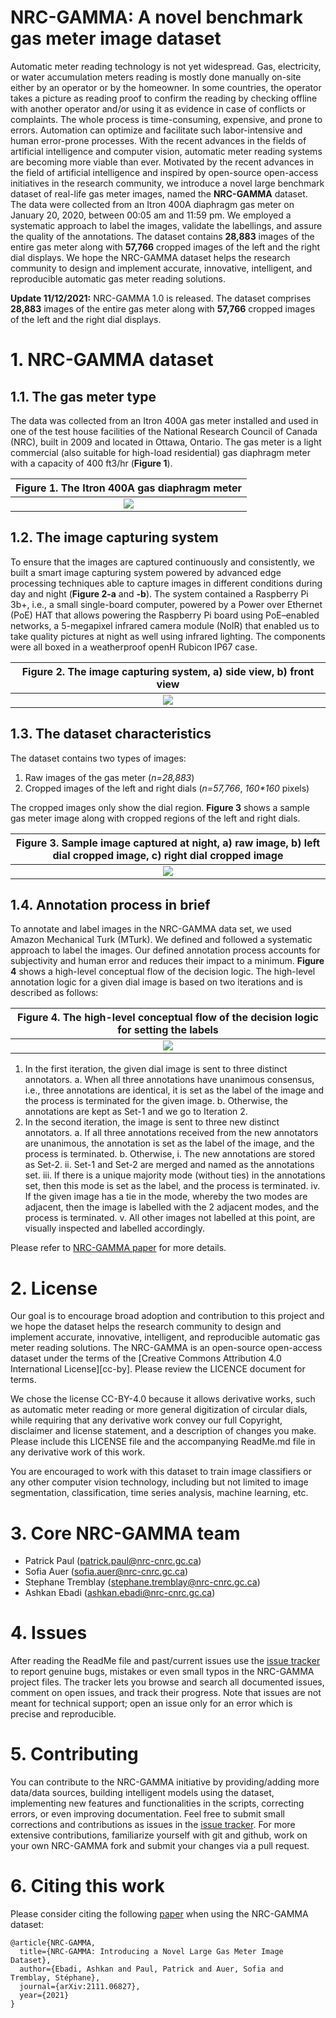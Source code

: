 # NRC-GAMMA: A novel benchmark gas meter image dataset

Automatic meter reading technology is not yet widespread. Gas, electricity, or water accumulation meters reading is mostly done manually on-site either by an operator or by the
 homeowner. In some countries, the operator takes a picture as reading proof to confirm the reading by checking offline with another operator and/or using it as evidence in case
 of conflicts or complaints. The whole process is time-consuming, expensive, and prone to errors. Automation can optimize and facilitate such labor-intensive and human error-prone
 processes. With the recent advances in the fields of artificial intelligence and computer vision, automatic meter reading systems are becoming more viable than ever. Motivated by 
 the recent advances in the field of artificial intelligence and inspired by open-source open-access initiatives in the research community, we introduce a novel large benchmark 
 dataset of real-life gas meter images, named the __NRC-GAMMA__ dataset. The data were collected from an Itron 400A diaphragm gas meter on January 20, 2020, between 00:05 am and
 11:59 pm. We employed a systematic approach to label the images, validate the labellings, and assure the quality of the annotations. The dataset contains __28,883__ images of the
 entire gas meter along with __57,766__ cropped images of the left and the right dial displays. We hope the NRC-GAMMA dataset helps the research community to design and implement 
 accurate, innovative, intelligent, and reproducible automatic gas meter reading solutions.



**Update 11/12/2021:** NRC-GAMMA 1.0 is released. The dataset comprises __28,883__ images of the entire gas meter along with __57,766__ cropped images of the left and the right
 dial displays.


# 1. NRC-GAMMA dataset

## 1.1. The gas meter type
The data was collected from an Itron 400A gas meter installed and used in one of the test house facilities of the National Research Council of Canada (NRC), built in 2009 and 
located in Ottawa, Ontario. The gas meter is a light commercial (also suitable for high-load residential) gas diaphragm meter with a capacity of 400 ft3/hr (__Figure 1__). 

|__Figure 1.__ The Itron 400A gas diaphragm meter|
|:------------------------:|
|![](figure/gas_meter.png)|

## 1.2. The image capturing system
To ensure that the images are captured continuously and consistently, we built a smart image capturing system powered by advanced edge processing techniques able to capture images
 in different conditions during day and night (__Figure 2-a__ and __-b__). The system contained a Raspberry Pi 3b+, i.e., a small single-board computer, powered by a Power over 
 Ethernet (PoE) HAT that allows powering the Raspberry Pi board using PoE–enabled networks, a 5-megapixel infrared camera module (NoIR) that enabled us to take quality pictures 
 at night as well using infrared lighting. The components were all boxed in a weatherproof openH Rubicon IP67 case. 

|__Figure 2.__ The image capturing system, a) side view, b) front view|
|:------------------------:|
|![](figure/image_capturing_sys.png)|

## 1.3. The dataset characteristics
The dataset contains two types of images:
 
1. Raw images of the gas meter (*n=28,883*)
2. Cropped images of the left and right dials (*n=57,766*, *160\*160* pixels)

The cropped images only show the dial region. **Figure 3** shows a sample gas meter image along with cropped regions of the left and right dials.

|__Figure 3.__ Sample image captured at night, a) raw image, b) left dial cropped image, c) right dial cropped image|
|:------------------------:|
|![](figure/sample_image.png)|

## 1.4. Annotation process in brief
To annotate and label images in the NRC-GAMMA data set, we used Amazon Mechanical Turk (MTurk). We defined and followed a systematic approach to label the images. Our defined 
annotation process accounts for subjectivity and human error and reduces their impact to a minimum. **Figure 4** shows a high-level conceptual flow of the decision logic. 
The high-level annotation logic for a given dial image is based on two iterations and is described as follows:

|__Figure 4.__ The high-level conceptual flow of the decision logic for setting the labels|
|:------------------------:|
|![](figure/high_level_flow.png)|

1.	In the first iteration, the given dial image is sent to three distinct annotators. 
	a.	When all three annotations have unanimous consensus, i.e., three annotations are identical, it is set as the label of the image and the process is terminated for the
	given image.
	b.	Otherwise, the annotations are kept as Set-1 and we go to Iteration 2.
2.	In the second iteration, the image is sent to three new distinct annotators.
	a.	If all three annotations received from the new annotators are unanimous, the annotation is set as the label of the image, and the process is terminated.
	b.	Otherwise,
		i.	The new annotations are stored as Set-2.
		ii.	Set-1 and Set-2 are merged and named as the annotations set.
		iii. If there is a unique majority mode (without ties) in the annotations set, then this mode is set as the label, and the process is terminated.
		iv.	If the given image has a tie in the mode, whereby the two modes are adjacent, then the image is labelled with the 2 adjacent modes, and the process is terminated.
	v.	All other images not labelled at this point, are visually inspected and labelled accordingly.

Please refer to [NRC-GAMMA paper](https://arxiv.org/pdf/2111.06827) for more details.


# 2. License 
Our goal is to encourage broad adoption and contribution to this project and we hope the dataset helps the research community to design and implement accurate, innovative, 
intelligent, and reproducible automatic gas meter reading solutions. The NRC-GAMMA is an open-source open-access dataset under the terms of the 
[Creative Commons Attribution 4.0 International License][cc-by]. Please review the LICENCE document for terms. 

We chose the license CC-BY-4.0 because it allows derivative works, such as
automatic meter reading or more general digitization of circular dials, while
requiring that any derivative work convey our full Copyright, disclaimer and
license statement, and a description of changes you make. Please include this
LICENSE file and the accompanying ReadMe.md file in any derivative work of this
work.

You are encouraged to work with this dataset to train image classifiers or any
other computer vision technology, including but not limited to image segmentation, 
classification, time series analysis, machine learning, etc.

# 3. Core NRC-GAMMA team
* Patrick Paul (patrick.paul@nrc-cnrc.gc.ca)
* Sofia Auer (sofia.auer@nrc-cnrc.gc.ca)
* Stephane Tremblay (stephane.tremblay@nrc-cnrc.gc.ca)
* Ashkan Ebadi (ashkan.ebadi@nrc-cnrc.gc.ca)


# 4. Issues
After reading the ReadMe file and past/current issues use the [issue tracker](https://github.com/nrc-cnrc/NRC-GAMMA/issues) to report genuine bugs,
 mistakes or even small typos in the NRC-GAMMA project files. The tracker lets you browse and search all documented issues, comment on open issues, and track their progress. 
 Note that issues are not meant for technical support; open an issue only for an error which is precise and reproducible.


# 5. Contributing
You can contribute to the NRC-GAMMA initiative by providing/adding more data/data sources, building intelligent models using the dataset, implementing new features and
 functionalities in the scripts, correcting errors, or even improving documentation. Feel free to submit small corrections and contributions as issues in the
 [issue tracker](https://github.com/nrc-cnrc/NRC-GAMMA/issues). For more extensive contributions, familiarize yourself with git and github, work 
 on your own NRC-GAMMA fork and submit your changes via a pull request.


# 6. Citing this work
Please consider citing the following [paper](https://arxiv.org/pdf/2111.06827) when using the NRC-GAMMA dataset:

```
@article{NRC-GAMMA,
  title={NRC-GAMMA: Introducing a Novel Large Gas Meter Image Dataset},
  author={Ebadi, Ashkan and Paul, Patrick and Auer, Sofia and Tremblay, Stéphane},
  journal={arXiv:2111.06827},
  year={2021}
}
```	
